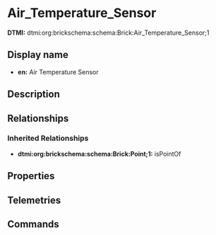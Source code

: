 # Air_Temperature_Sensor
**DTMI:** dtmi:org:brickschema:schema:Brick:Air_Temperature_Sensor;1
## Display name
- **en:** Air Temperature Sensor
## Description
## Relationships
### Inherited Relationships
* **dtmi:org:brickschema:schema:Brick:Point;1:** isPointOf
## Properties
## Telemetries
## Commands
